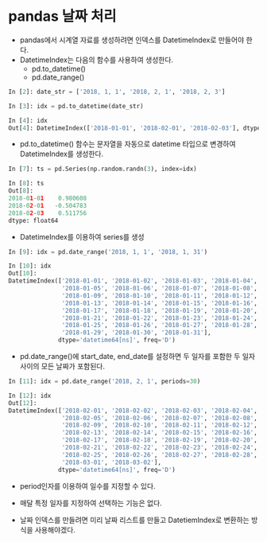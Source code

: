 # pandas 날짜 처리

* pandas에서 시계열 자료를 생성하려면 인덱스를 DatetimeIndex로 만들어야 한다.
* DatetimeIndex는 다음의 함수를 사용하여 생성한다.
  * pd.to_datetime()
  * pd.date_range()

```py
In [2]: date_str = ['2018, 1, 1', '2018, 2, 1', '2018, 2, 3']

In [3]: idx = pd.to_datetime(date_str)

In [4]: idx
Out[4]: DatetimeIndex(['2018-01-01', '2018-02-01', '2018-02-03'], dtype='datetime64[ns]', freq=None)
```

* pd.to_datetime() 함수는 문자열을 자동으로 datetime 타입으로 변경하여 DatetimeIndex를 생성한다.

```py
In [7]: ts = pd.Series(np.random.randn(3), index=idx)

In [8]: ts
Out[8]:
2018-01-01    0.980608
2018-02-01   -0.504783
2018-02-03    0.511756
dtype: float64
```

* DatetimeIndex를 이용하여 series를 생성

```py
In [9]: idx = pd.date_range('2018, 1, 1', '2018, 1, 31')

In [10]: idx
Out[10]:
DatetimeIndex(['2018-01-01', '2018-01-02', '2018-01-03', '2018-01-04',
               '2018-01-05', '2018-01-06', '2018-01-07', '2018-01-08',
               '2018-01-09', '2018-01-10', '2018-01-11', '2018-01-12',
               '2018-01-13', '2018-01-14', '2018-01-15', '2018-01-16',
               '2018-01-17', '2018-01-18', '2018-01-19', '2018-01-20',
               '2018-01-21', '2018-01-22', '2018-01-23', '2018-01-24',
               '2018-01-25', '2018-01-26', '2018-01-27', '2018-01-28',
               '2018-01-29', '2018-01-30', '2018-01-31'],
              dtype='datetime64[ns]', freq='D')
```

* pd.date_range()에 start_date, end_date를 설정하면 두 일자를 포함한 두 일자 사이의 모든 날짜가 포함된다.

```py
In [11]: idx = pd.date_range('2018, 2, 1', periods=30)

In [12]: idx
Out[12]:
DatetimeIndex(['2018-02-01', '2018-02-02', '2018-02-03', '2018-02-04',
               '2018-02-05', '2018-02-06', '2018-02-07', '2018-02-08',
               '2018-02-09', '2018-02-10', '2018-02-11', '2018-02-12',
               '2018-02-13', '2018-02-14', '2018-02-15', '2018-02-16',
               '2018-02-17', '2018-02-18', '2018-02-19', '2018-02-20',
               '2018-02-21', '2018-02-22', '2018-02-23', '2018-02-24',
               '2018-02-25', '2018-02-26', '2018-02-27', '2018-02-28',
               '2018-03-01', '2018-03-02'],
              dtype='datetime64[ns]', freq='D')
```

* period인자를 이용하여 일수를 지정할 수 있다.

* 매달 특정 일자를 지정하여 선택하는 기능은 없다.
* 날짜 인덱스를 만들려면 미리 날짜 리스트를 만들고 DatetiemIndex로 변환하는 방식을 사용해야겠다.
